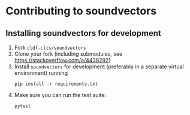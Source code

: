 # Contributing to soundvectors

## Installing soundvectors for development

1. Fork `cldf-clts/soundvectors`
2. Clone your fork (including submodules, see https://stackoverflow.com/a/4438292)
3. Install `soundvectors` for development (preferably in a separate virtual environment) running
   ```shell
   pip install -r requirements.txt
   ```
4. Make sure you can run the test suite:
   ```shell
   pytest
   ```
